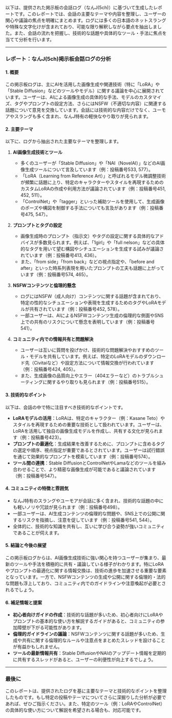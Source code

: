 以下は、提供された掲示板の会話ログ（なんJ(5ch)）に基づいて生成したレポートです。このレポートでは、会話の主要なテーマや内容を整理し、ユーザーの関心や議論の焦点を明確にまとめます。ログには多くの日本語のネットスラングや特殊な文字化けが含まれており、可能な限り解釈しながら要点を抽出しました。また、会話の流れを把握し、技術的な話題や具体的なツール・手法に焦点を当てて分析を行います。

---

### **レポート：なんJ(5ch)掲示板会話ログの分析**

#### **1. 概要**
この掲示板ログは、主にAIを活用した画像生成や関連技術（特に「LoRA」や「Stable Diffusion」などのツールやモデル）に関する議論を中心に展開されています。ユーザーは、AIによる画像生成の具体的な手法、モデルのカスタマイズ、タグやプロンプトの設定方法、さらにはNSFW（不適切な内容）に関連する話題について意見を交換しています。会話には技術的な内容だけでなく、ユーモアやスラングも多く含まれ、なんJ特有の軽快なやり取りが見られます。

#### **2. 主要テーマ**
以下に、ログから抽出された主要なテーマを整理します。

1. **AI画像生成技術とツール**
   - 多くのユーザーが「Stable Diffusion」や「NAI（NovelAI）」などのAI画像生成ツールについて言及しています（例：投稿番号533, 577）。
   - 「LoRA（Learning from Reference Art）」と呼ばれるモデル微調整技術が頻繁に話題に上り、特定のキャラクターやスタイルを再現するためのカスタムLoRAの作成や利用方法が議論されています（例：投稿番号451, 452, 511）。
   - 「ControlNet」や「tagger」といった補助ツールを使用して、生成画像のポーズや構図を制御する手法についても言及があります（例：投稿番号475, 547）。

2. **プロンプトとタグの設定**
   - 画像生成時のプロンプト（指示文）やタグの設定に関する具体的なアドバイスが多数見られます。例えば、「1girl」や「full nelson」などの具体的なタグを用いて望む構図やシチュエーションを生成する試みが議論されています（例：投稿番号413, 436）。
   - また、「from side」「from back」などの視点指定や、「before and after」といった時系列表現を用いたプロンプトの工夫も話題に上がっています（例：投稿番号574, 465）。

3. **NSFWコンテンツと倫理的懸念**
   - ログにはNSFW（成人向け）コンテンツに関する話題が含まれており、特定の性的なシチュエーションや表現を生成するためのタグやLoRAモデルが共有されています（例：投稿番号452, 578）。
   - 一部ユーザーは、AIによるNSFWコンテンツ生成の倫理的な側面やSNS上での共有のリスクについて懸念を表明しています（例：投稿番号541）。

4. **コミュニティ内での情報共有と問題解決**
   - ユーザーは互いに質問を投げかけ、技術的な問題解決やおすすめのツール・モデルを共有しています。例えば、特定のLoRAモデルのダウンロード先（Civitaiなど）や設定方法について情報交換が行われています（例：投稿番号424, 405）。
   - また、生成画像の品質向上やエラー（404エラーなど）のトラブルシューティングに関するやり取りも見られます（例：投稿番号515）。

#### **3. 技術的なポイント**
以下は、会話の中で特に注目すべき技術的なポイントです。

- **LoRAモデルの活用**：LoRAは、特定のキャラクター（例：Kasane Teto）やスタイルを再現するための重要な技術として扱われています。ユーザーは、LoRAを活用して独自の画像生成モデルを作成し、共有する文化が見られます（例：投稿番号423）。
- **プロンプトの最適化**：生成結果を改善するために、プロンプトに含めるタグの選定や順序、視点指定が重要であるとされています。ユーザーは試行錯誤を通じて効果的なプロンプトを模索しています（例：投稿番号574）。
- **ツール間の連携**：Stable DiffusionとControlNetやLamaなどのツールを組み合わせることで、より精密な画像生成が可能であると議論されています（例：投稿番号547）。

#### **4. コミュニティの特徴と雰囲気**
- なんJ特有のスラングやユーモアが会話に多く含まれ、技術的な話題の中にも軽いノリや冗談が見られます（例：投稿番号498）。
- 一部ユーザーは、AI生成コンテンツの倫理的な問題や、SNS上での公開に関するリスクを指摘し、注意を促しています（例：投稿番号541, 544）。
- 全体的に、技術的な知識を共有し、互いに学び合う姿勢が強いコミュニティであることが伺えます。

#### **5. 結論と今後の展望**
この掲示板ログからは、AI画像生成技術に強い関心を持つユーザーが集まり、最新のツールや手法を積極的に共有・議論している様子がわかります。特にLoRAやプロンプトの最適化に関する情報交換は、技術の進歩を加速させる重要な要素となっています。一方で、NSFWコンテンツの生成や公開に関する倫理的・法的な問題も浮上しており、コミュニティ内でのガイドラインや注意喚起が必要とされるでしょう。

#### **6. 補足情報と提案**
- **初心者向けガイドの作成**：技術的な話題が多いため、初心者向けにLoRAやプロンプトの基本的な使い方を解説するガイドがあると、コミュニティの参加障壁が下がる可能性があります。
- **倫理的ガイドラインの議論**：NSFWコンテンツに関する話題が多いため、生成や共有に関する倫理的なルールや注意点をまとめたスレッドを設けることが有益かもしれません。
- **ツールの最新情報共有**：Stable DiffusionやNAIのアップデート情報を定期的に共有するスレッドがあると、ユーザーの利便性が向上するでしょう。

---

### **最後に**
このレポートは、提供されたログを基に主要なテーマと技術的なポイントを整理したものです。もし特定の投稿やテーマについてさらに深掘りした分析が必要であれば、ぜひご指示ください。また、特定のツール（例：LoRAやControlNet）の具体的な使い方について解説を希望される場合も、対応可能です。